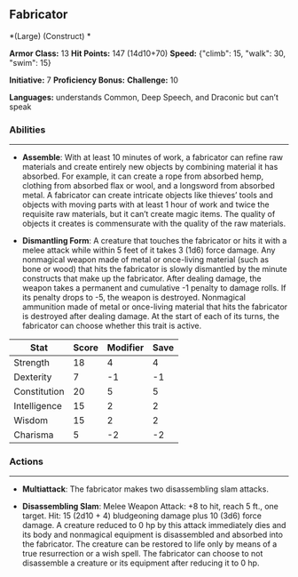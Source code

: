 ## Fabricator
*(Large) (Construct) *

**Armor Class:** 13
**Hit Points:** 147 (14d10+70)
**Speed:** {"climb": 15, "walk": 30, "swim": 15}

**Initiative:** 7
**Proficiency Bonus:**
**Challenge:** 10

**Languages:** understands Common, Deep Speech, and Draconic but can’t speak

### Abilities
 --- 
- **Assemble**: With at least 10 minutes of work, a fabricator can refine raw materials and create entirely new objects by combining material it has absorbed. For example, it can create a rope from absorbed hemp, clothing from absorbed flax or wool, and a longsword from absorbed metal. A fabricator can create intricate objects like thieves’ tools and objects with moving parts with at least 1 hour of work and twice the requisite raw materials, but it can’t create magic items. The quality of objects it creates is commensurate with the quality of the raw materials.

- **Dismantling Form**: A creature that touches the fabricator or hits it with a melee attack while within 5 feet of it takes 3 (1d6) force damage. Any nonmagical weapon made of metal or once-living material (such as bone or wood) that hits the fabricator is slowly dismantled by the minute constructs that make up the fabricator. After dealing damage, the weapon takes a permanent and cumulative -1 penalty to damage rolls. If its penalty drops to -5, the weapon is destroyed. Nonmagical ammunition made of metal or once-living material that hits the fabricator is destroyed after dealing damage. At the start of each of its turns, the fabricator can choose whether this trait is active.



| Stat | Score | Modifier | Save |
| ---- | ---- | ---- | ---- |
| Strength | 18 | 4 | 4 |
| Dexterity | 7 | -1 | -1 |
| Constitution | 20 | 5 | 5 |
| Intelligence | 15 | 2 | 2 |
| Wisdom | 15 | 2 | 2 |
| Charisma | 5 | -2 | -2 |

### Actions
 --- 
- **Multiattack**: The fabricator makes two disassembling slam attacks.

- **Disassembling Slam**: Melee Weapon Attack: +8 to hit, reach 5 ft., one target. Hit: 15 (2d10 + 4) bludgeoning damage plus 10 (3d6) force damage. A creature reduced to 0 hp by this attack immediately dies and its body and nonmagical equipment is disassembled and absorbed into the fabricator. The creature can be restored to life only by means of a true resurrection or a wish spell. The fabricator can choose to not disassemble a creature or its equipment after reducing it to 0 hp.

